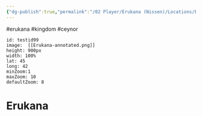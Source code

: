 ```yaml
---
{"dg-publish":true,"permalink":"/02 Player/Erukana (Nissen)/Locations/Erukana/"}
---
```


#erukana #kingdom #ceynor

```leaflet
id: testid99
image:  [[Erukana-annotated.png]]
height: 900px
width: 100%
lat: 45
long: 42
minZoom:1
maxZoom: 10
defaultZoom: 8

```


# Erukana
